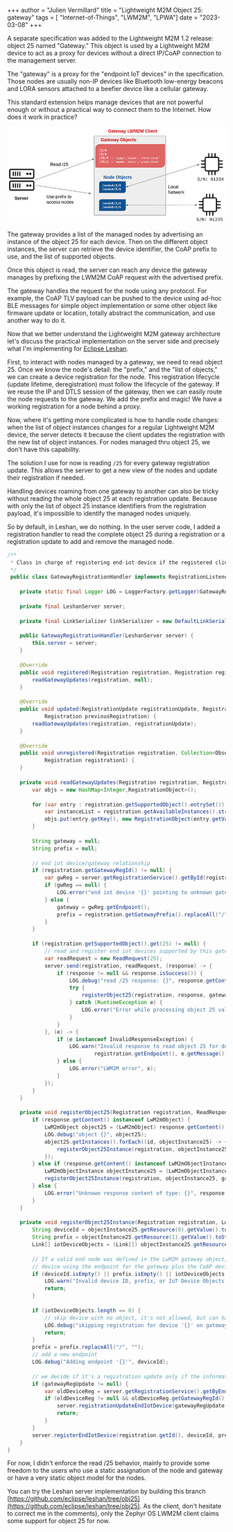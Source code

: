 +++
author = "Julien Vermillard"
title = "Lightweight M2M Object 25: gateway"
tags = [ "Internet-of-Things", "LWM2M", "LPWA"]
date = "2023-03-08"
+++

A separate specification was added to the Lightweight M2M 1.2 release: object 25 named "Gateway." This object is used by a Lightweight M2M device to act as a proxy for devices without a direct IP/CoAP connection to the management server.

The "gateway" is a proxy for the "endpoint IoT devices" in the specification. Those nodes are usually non-IP devices like Bluetooth low-energy beacons and LORA sensors attached to a beefier device like a cellular gateway.

This standard extension helps manage devices that are not powerful enough or without a practical way to connect them to the Internet.
How does it work in practice?

![LWM2M gateway object](/images/gateway.png)

The gateway provides a list of the managed nodes by advertising an instance of the object 25 for each device. Then on the different object instances, the server can retrieve the device identifier, the CoAP prefix to use, and the list of supported objects.

Once this object is read, the server can reach any device the gateway manages by prefixing the LWM2M CoAP request with the advertised prefix.

The gateway handles the request for the node using any protocol. For example, the CoAP TLV payload can be pushed to the device using ad-hoc BLE messages for simple object implementation or some other object like firmware update or location, totally abstract the communication, and use another way to do it.

Now that we better understand the Lightweight M2M gateway architecture let's discuss the practical implementation on the server side and precisely what I'm implementing for [Eclipse Leshan](https://eclipse.org/leshan).

First, to interact with nodes managed by a gateway, we need to read object 25. Once we know the node's detail: the "prefix," and the "list of objects," we can create a device registration for the node. This registration lifecycle (update lifetime, deregistration) must follow the lifecycle of the gateway. If we reuse the IP and DTLS session of the gateway, then we can easily route the node requests to the gateway. We add the prefix and magic! We have a working registration for a node behind a proxy.

Now, where it's getting more complicated is how to handle node changes: when the list of object instances changes for a regular Lightweight M2M device, the server detects it because the client updates the registration with the new list of object instances. For nodes managed thru object 25, we don't have this capability.

The solution I use for now is reading `/25` for every gateway registration update. This allows the server to get a new view of the nodes and update their registration if needed.

Handling devices roaming from one gateway to another can also be tricky without reading the whole object 25 at each registration update. Because with only the list of object 25 instance identifiers from the registration payload, it's impossible to identify the managed nodes uniquely.

So by default, in Leshan, we do nothing. In the user server code, I added a registration handler to read the complete object 25 during a registration or a registration update to add and remove the managed node.

```java
/**
 * Class in charge of registering end-iot-device if the registered client advertise for some object 25.
 */
 public class GatewayRegistrationHandler implements RegistrationListener {

    private static final Logger LOG = LoggerFactory.getLogger(GatewayRegistrationHandler.class);

    private final LeshanServer server;

    private final LinkSerializer linkSerializer = new DefaultLinkSerializer();

    public GatewayRegistrationHandler(LeshanServer server) {
        this.server = server;
    }

    @Override
    public void registered(Registration registration, Registration registration1, Collection<Observation> collection) {
        readGatewayUpdates(registration, null);
    }

    @Override
    public void updated(RegistrationUpdate registrationUpdate, Registration registration,
            Registration previousRegistration) {
        readGatewayUpdates(registration, registrationUpdate);
    }

    @Override
    public void unregistered(Registration registration, Collection<Observation> collection, boolean expired,
            Registration registration1) {
    }

    private void readGatewayUpdates(Registration registration, RegistrationUpdate gatewayRegUpdate) {
        var objs = new HashMap<Integer,RegistrationObject>();

        for (var entry : registration.getSupportedObject().entrySet()) {
            var instanceList = registration.getAvailableInstances().stream().filter(i -> i.getObjectId().intValue() == entry.getKey().intValue()).map(path -> path.getObjectInstanceId()).collect(Collectors.toList());
            objs.put(entry.getKey(), new RegistrationObject(entry.getValue().toString(), instanceList));
        }

        String gateway = null;
        String prefix = null;

        // end iot device/gateway relationship
        if (registration.getGatewayRegId() != null) {
            var gwReg = server.getRegistrationService().getById(registration.getGatewayRegId());
            if (gwReg == null) {
                LOG.error("end iot device '{}' pointing to unknown gateway registration id '{}'", registration.getEndpoint(), registration.getGatewayRegId());
            } else {
                gateway = gwReg.getEndpoint();
                prefix = registration.getGatewayPrefix().replaceAll("/", "");
            }
        }

        if (registration.getSupportedObject().get(25) != null) {
            // read and register end iot devices supported by this gateway
            var readRequest = new ReadRequest(25);
            server.send(registration, readRequest, (response) -> {
                if (response != null && response.isSuccess()) {
                    LOG.debug("read /25 response: {}", response.getContent());
                    try {
                        registerObject25(registration, response, gatewayRegUpdate);
                    } catch (RuntimeException e) {
                        LOG.error("Error while processing object 25 value", e);
                    }
                }
            }, (e) -> {
                if (e instanceof InvalidResponseException) {
                    LOG.warn("Invalid response to read object 25 for device '{}': '{}'",
                            registration.getEndpoint(), e.getMessage());
                } else {
                    LOG.error("LWM2M error", x);
                }
            });
        }
    }

    private void registerObject25(Registration registration, ReadResponse response, RegistrationUpdate gatewayRegUpdate) {
        if (response.getContent() instanceof LwM2mObject) {
            LwM2mObject object25 = (LwM2mObject) response.getContent();
            LOG.debug("object {}", object25);
            object25.getInstances().forEach((id, objectInstance25) -> {
                registerObject25Instance(registration, objectInstance25, gatewayRegUpdate);
            });
        } else if (response.getContent() instanceof LwM2mObjectInstance) {
            LwM2mObjectInstance objectInstance25 = (LwM2mObjectInstance) response.getContent();
            registerObject25Instance(registration, objectInstance25, gatewayRegUpdate);
        } else {
            LOG.error("Unknown response content of type: {}", response.getContent().getClass().getName());
        }
    }

    private void registerObject25Instance(Registration registration, LwM2mObjectInstance objectInstance25, RegistrationUpdate gatewayRegUpdate) {
        String deviceId = objectInstance25.getResource(0).getValue().toString();
        String prefix = objectInstance25.getResource(1).getValue().toString();
        Link[] iotDeviceObjects = (Link[]) objectInstance25.getResource(3).getValue();

        // If a valid end node was defined in the LwM2M gateway object, register a new
        // device using the endpoint for the gateway plus the CoAP device prefix
        if (deviceId.isEmpty() || prefix.isEmpty() || iotDeviceObjects == null) {
            LOG.warn("Invalid device ID, prefix, or IoT Device Objects, gateway '{}', object25 instance: '{}'", registration.getEndpoint(), objectInstance25);
            return;
        }

        if (iotDeviceObjects.length == 0) {
            // skip device with no object, it's not allowed, but can happen if the device is not totally initialized
            LOG.debug("skipping registration for device '{}' on gateway '{}' because it's object list is empty", deviceId, registration.getEndpoint());
            return;
        }
        prefix = prefix.replaceAll("/", "");
        // add a new endpoint
        LOG.debug("Adding endpoint '{}'", deviceId);

        // we decide if it's a registration update only if the information didn't changed
        if (gatewayRegUpdate != null) {
            var oldDeviceReg = server.getRegistrationService().getByEndpoint(deviceId);
            if (oldDeviceReg != null && oldDeviceReg.getGatewayRegId().equals(registration.getId()) && oldDeviceReg.getEndpoint().equals(deviceId) && oldDeviceReg.getGatewayPrefix().equals(prefix)) {
                server.registrationUpdateEndIotDevice(gatewayRegUpdate, oldDeviceReg.getId(), deviceId, prefix, iotDeviceObjects);
                return;
            }
        }
        server.registerEndIotDevice(registration.getId(), deviceId, prefix, iotDeviceObjects);
    }
}
```

For now, I didn't enforce the read /25 behavior, mainly to provide some freedom to the users who use a static assignation of the node and gateway or have a very static object model for the nodes.

You can try the Leshan server implementation by building this branch [https://github.com/eclipse/leshan/tree/obj25](https://github.com/eclipse/leshan/tree/obj25). As the client, don't hesitate to correct me in the comments), only the Zephyr OS LWM2M client claims some support for object 25 for now.
